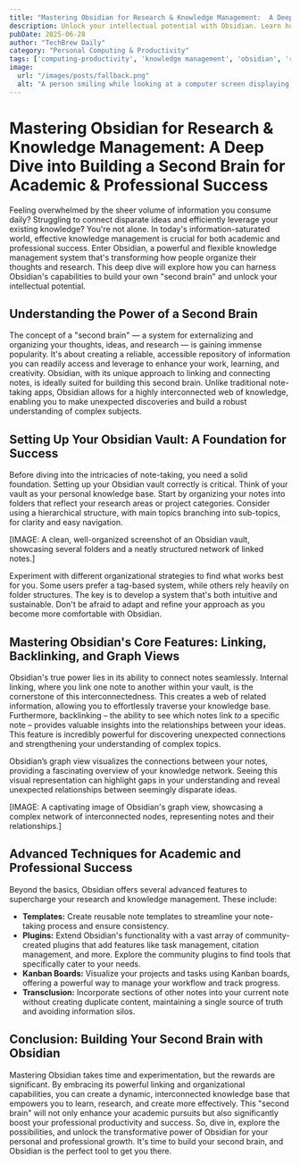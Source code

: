 ```yaml
---
title: "Mastering Obsidian for Research & Knowledge Management:  A Deep Dive into Building a Second Brain for Academic & Professional Success"
description: Unlock your intellectual potential with Obsidian. Learn how to build a powerful second brain for research and knowledge management, boosting academic and professional success.
pubDate: 2025-06-28
author: "TechBrew Daily"
category: "Personal Computing & Productivity"
tags: ['computing-productivity', 'knowledge management', 'obsidian', 'research', 'productivity software', 'second brain']
image:
  url: "/images/posts/fallback.png"
  alt: "A person smiling while looking at a computer screen displaying a well-organized Obsidian vault, symbolizing effective knowledge management and productivity."
---
```


# Mastering Obsidian for Research & Knowledge Management: A Deep Dive into Building a Second Brain for Academic & Professional Success

Feeling overwhelmed by the sheer volume of information you consume daily?  Struggling to connect disparate ideas and efficiently leverage your existing knowledge?  You're not alone.  In today's information-saturated world, effective knowledge management is crucial for both academic and professional success.  Enter Obsidian, a powerful and flexible knowledge management system that's transforming how people organize their thoughts and research. This deep dive will explore how you can harness Obsidian's capabilities to build your own "second brain" and unlock your intellectual potential.


## Understanding the Power of a Second Brain

The concept of a "second brain" — a system for externalizing and organizing your thoughts, ideas, and research — is gaining immense popularity.  It's about creating a reliable, accessible repository of information you can readily access and leverage to enhance your work, learning, and creativity.  Obsidian, with its unique approach to linking and connecting notes, is ideally suited for building this second brain. Unlike traditional note-taking apps, Obsidian allows for a highly interconnected web of knowledge, enabling you to make unexpected discoveries and build a robust understanding of complex subjects.


## Setting Up Your Obsidian Vault: A Foundation for Success

Before diving into the intricacies of note-taking, you need a solid foundation.  Setting up your Obsidian vault correctly is critical.  Think of your vault as your personal knowledge base.  Start by organizing your notes into folders that reflect your research areas or project categories.  Consider using a hierarchical structure, with main topics branching into sub-topics, for clarity and easy navigation.


[IMAGE: A clean, well-organized screenshot of an Obsidian vault, showcasing several folders and a neatly structured network of linked notes.]

Experiment with different organizational strategies to find what works best for you.  Some users prefer a tag-based system, while others rely heavily on folder structures. The key is to develop a system that's both intuitive and sustainable.  Don't be afraid to adapt and refine your approach as you become more comfortable with Obsidian.


## Mastering Obsidian's Core Features: Linking, Backlinking, and Graph Views

Obsidian's true power lies in its ability to connect notes seamlessly.  Internal linking, where you link one note to another within your vault, is the cornerstone of this interconnectedness. This creates a web of related information, allowing you to effortlessly traverse your knowledge base.  Furthermore, backlinking – the ability to see which notes link *to* a specific note – provides valuable insights into the relationships between your ideas.  This feature is incredibly powerful for discovering unexpected connections and strengthening your understanding of complex topics.

Obsidian’s graph view visualizes the connections between your notes, providing a fascinating overview of your knowledge network. Seeing this visual representation can highlight gaps in your understanding and reveal unexpected relationships between seemingly disparate ideas.

[IMAGE: A captivating image of Obsidian's graph view, showcasing a complex network of interconnected nodes, representing notes and their relationships.]


## Advanced Techniques for Academic and Professional Success

Beyond the basics, Obsidian offers several advanced features to supercharge your research and knowledge management.  These include:

* **Templates:** Create reusable note templates to streamline your note-taking process and ensure consistency.
* **Plugins:** Extend Obsidian's functionality with a vast array of community-created plugins that add features like task management, citation management, and more.  Explore the community plugins to find tools that specifically cater to your needs.
* **Kanban Boards:**  Visualize your projects and tasks using Kanban boards, offering a powerful way to manage your workflow and track progress.
* **Transclusion:**  Incorporate sections of other notes into your current note without creating duplicate content, maintaining a single source of truth and avoiding information silos.


## Conclusion: Building Your Second Brain with Obsidian

Mastering Obsidian takes time and experimentation, but the rewards are significant.  By embracing its powerful linking and organizational capabilities, you can create a dynamic, interconnected knowledge base that empowers you to learn, research, and create more effectively. This "second brain" will not only enhance your academic pursuits but also significantly boost your professional productivity and success.  So, dive in, explore the possibilities, and unlock the transformative power of Obsidian for your personal and professional growth.  It's time to build your second brain, and Obsidian is the perfect tool to get you there.